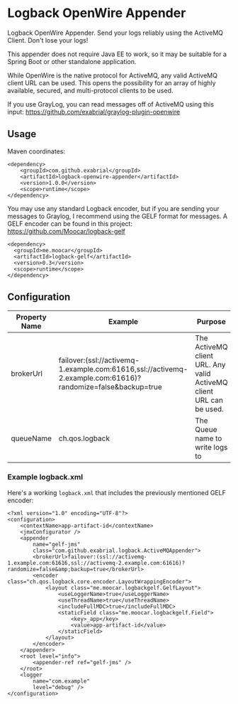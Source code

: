 # Logback OpenWire Appender
Logback OpenWire Appender. Send your logs reliably using the ActiveMQ Client. Don't lose your logs!

This appender does not require Java EE to work, so it may be suitable for a Spring Boot or other standalone application.

While OpenWire is the native protocol for ActiveMQ, any valid ActiveMQ client URL can be used. This opens the possibility for an array of highly available, secured, and multi-protocol clients to be used.

If you use GrayLog, you can read messages off of ActiveMQ using this input: https://github.com/exabrial/graylog-plugin-openwire

## Usage

Maven coordinates:

```
<dependency>
	<groupId>com.github.exabrial</groupId>
	<artifactId>logback-openwire-appender</artifactId>
	<version>1.0.0</version>
	<scope>runtime</scope>
</dependency>
```

You may use any standard Logback encoder, but if you are sending your messages to Graylog, I recommend using the GELF format for messages. A GELF encoder can be found in this project: https://github.com/Moocar/logback-gelf

```
<dependency>
  <groupId>me.moocar</groupId>
  <artifactId>logback-gelf</artifactId>
  <version>0.3</version>
  <scope>runtime</scope>
</dependency>
```


## Configuration

| Property Name      | Example                                                                                                      | Purpose                                                                             |
|--------------------|--------------------------------------------------------------------------------------------------------------|-------------------------------------------------------------------------------------|
| brokerUrl          | failover:(ssl://activemq-1.example.com:61616,ssl://activemq-2.example.com:61616)?randomize=false&backup=true | The ActiveMQ client URL. Any valid ActiveMQ client URL can be used.                 |
| queueName          | ch.qos.logback                                                                                               | The Queue name to write logs to                                                 |


### Example logback.xml

Here's a working `logback.xml` that includes the previously mentioned GELF encoder:

```
<?xml version="1.0" encoding="UTF-8"?>
<configuration>
	<contextName>app-artifact-id</contextName>
	<jmxConfigurator />
	<appender
		name="gelf-jms"
		class="com.github.exabrial.logback.ActiveMQAppender">
		<brokerUrl>failover:(ssl://activemq-1.example.com:61616,ssl://activemq-2.example.com:61616)?randomize=false&amp;backup=true</brokerUrl>
		<encoder class="ch.qos.logback.core.encoder.LayoutWrappingEncoder">
			<layout class="me.moocar.logbackgelf.GelfLayout">
				<useLoggerName>true</useLoggerName>
				<useThreadName>true</useThreadName>
				<includeFullMDC>true</includeFullMDC>
				<staticField class="me.moocar.logbackgelf.Field">
					<key>_app</key>
					<value>app-artifact-id</value>
				</staticField>
			</layout>
		</encoder>
	</appender>
	<root level="info">
		<appender-ref ref="gelf-jms" />
	</root>
	<logger
		name="com.example"
		level="debug" />
</configuration>
```
